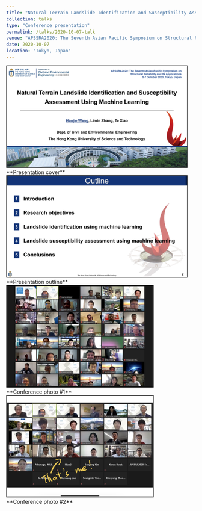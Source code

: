 ```yaml
---
title: "Natural Terrain Landslide Identification and Susceptibility Assessment Using Machine Learning"
collection: talks
type: "Conference presentation"
permalink: /talks/2020-10-07-talk
venue: "APSSRA2020: The Seventh Asian Pacific Symposium on Structural Reliability and Its Applications"
date: 2020-10-07
location: "Tokyo, Japan"
---
```


<img src="/images/Haojie%20WANG_APSSRA_Page_01.jpg" width="480" height="270" style="border:1px solid black">
<br/>
**Presentation cover**

<img src="/images/Haojie%20WANG_APSSRA_Page_02.jpg" width="480" height="270" style="border:1px solid black">
<br/>
**Presentation outline**

<img src="/images/03_Susan_Lacasse_Lecture_01.JPG" width="390" height="270" style="border:1px solid black">
<br/>
**Conference photo #1**

<img src="/images/WeChat%20Image_20211208221241.jpg" width="390" height="270" style="border:1px solid black">
<br/>
**Conference photo #2**
